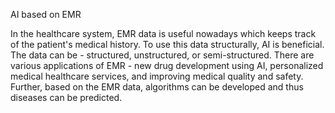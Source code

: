 AI based on EMR

In the healthcare system, EMR data is useful nowadays which keeps track
of the patient's medical history. To use this data structurally, AI is
beneficial. The data can be - structured, unstructured, or
semi-structured. There are various applications of EMR - new drug
development using AI, personalized medical healthcare services, and
improving medical quality and safety. Further, based on the EMR data,
algorithms can be developed and thus diseases can be predicted.
